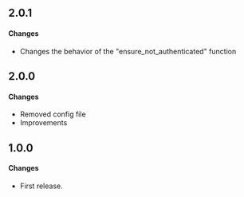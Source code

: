 2.0.1
------
#### Changes
* Changes the behavior of the "ensure_not_authenticated" function

2.0.0
------
#### Changes
* Removed config file
* Improvements

1.0.0
------
#### Changes
* First release.